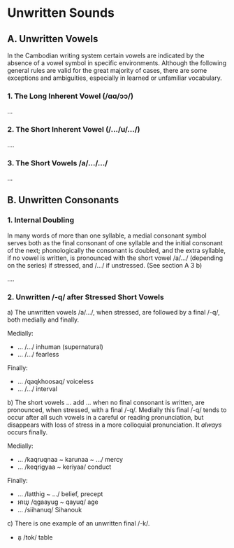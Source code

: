 # Unwritten Sounds

## A. Unwritten Vowels

In the Cambodian writing system certain vowels are indicated by the absence of a vowel symbol in specific environments. Although the following general rules are valid for the great majority of cases, there are some exceptions and ambiguities, especially in learned or unfamiliar vocabulary.

### 1. The Long Inherent Vowel (/ɑɑ/ɔɔ/)

...

### 2. The Short Inherent Vowel (/.../u/.../)

....

### 3. The Short Vowels /a/.../.../

...

## B. Unwritten Consonants

### 1. Internal Doubling

In many words of more than one syllable, a medial consonant symbol serves both as the final consonant of one syllable and the initial consonant of the next; phonologically the consonant is doubled, and the extra syllable, if no vowel is written, is pronounced with the short vowel /a/.../ (depending on the series) if stressed, and /.../ if unstressed. (See section A 3 b)

....

### 2. Unwritten /-q/ after Stressed Short Vowels

a) The unwritten vowels /a/.../, when stressed, are followed by a final /-q/, both medially and finally.

Medially: 

* ... /.../ inhuman (supernatural)
* ... /.../ fearless

Finally:

* ... /qaqkhoosaq/ voiceless
* ... /.../ interval

b) The short vowels ... add ... when no final consonant is written, are pronounced, when stressed, with a final /-q/. Medially this final /-q/ tends to occur after all such vowels in a careful or reading pronunciation, but disappears with loss of stress in a more colloquial pronunciation. It _always_ occurs finally.

Medially: 

* ... /kaqruqnaa ~ karunaa ~ .../ mercy
* ... /keqrigyaa ~ keriyaa/ conduct

Finally: 

* ... /latthig ~ .../ belief, precept
* អាយុ /qgaayug ~ qayuq/ age
* ... /siihanuq/ Sihanouk

c) There is one example of an unwritten final /-k/.

* តុ /tok/ table
